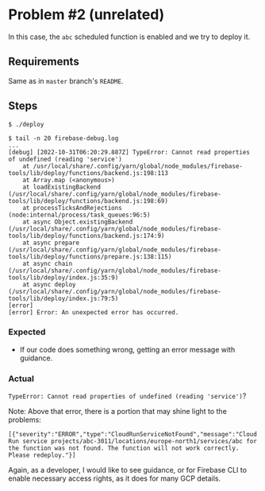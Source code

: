 # Problem #2 (unrelated)

In this case, the `abc` scheduled function is enabled and we try to deploy it.

## Requirements

Same as in `master` branch's `README`.


## Steps

```
$ ./deploy
```

```
$ tail -n 20 firebase-debug.log
...
[debug] [2022-10-31T06:20:29.887Z] TypeError: Cannot read properties of undefined (reading 'service')
    at /usr/local/share/.config/yarn/global/node_modules/firebase-tools/lib/deploy/functions/backend.js:198:113
    at Array.map (<anonymous>)
    at loadExistingBackend (/usr/local/share/.config/yarn/global/node_modules/firebase-tools/lib/deploy/functions/backend.js:198:69)
    at processTicksAndRejections (node:internal/process/task_queues:96:5)
    at async Object.existingBackend (/usr/local/share/.config/yarn/global/node_modules/firebase-tools/lib/deploy/functions/backend.js:174:9)
    at async prepare (/usr/local/share/.config/yarn/global/node_modules/firebase-tools/lib/deploy/functions/prepare.js:138:115)
    at async chain (/usr/local/share/.config/yarn/global/node_modules/firebase-tools/lib/deploy/index.js:35:9)
    at async deploy (/usr/local/share/.config/yarn/global/node_modules/firebase-tools/lib/deploy/index.js:79:5)
[error] 
[error] Error: An unexpected error has occurred.
```

### Expected

- If our code does something wrong, getting an error message with guidance.

### Actual

`TypeError: Cannot read properties of undefined (reading 'service')`?

Note: Above that error, there is a portion that may shine light to the problems:

```
[{"severity":"ERROR","type":"CloudRunServiceNotFound","message":"Cloud Run service projects/abc-3011/locations/europe-north1/services/abc for the function was not found. The function will not work correctly. Please redeploy."}]
```

Again, as a developer, I would like to see guidance, or for Firebase CLI to enable necessary access rights, as it does for many GCP details.

